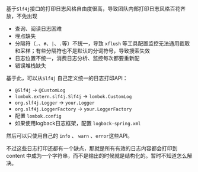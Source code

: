 基于`Slf4j`接口的打印日志风格自由度很高，导致团队内部打印日志风格百花齐放，不免出现
- 查询、阅读日志困难
- 埋点缺失
- 分隔符（`,`、`#`、`|`、`.`等）不统一，导致 `xflush` 等工具配置监控无法通用截取和采样；有些分隔符也不是默认的分词符号，导致搜索失效
- 日志位置不统一，消费日志分析、监控每次都要重新配
- 错误堆栈缺失

基于此，可以从`Slf4j` 自己定义统一的日志打印API：
- `@Slf4j` -> `@CustomLog`
- `lombok.extern.slf4j.Slf4j` -> `lombok.CustomLog`
- `org.slf4j.Logger` -> `your.Logger`
- `org.slf4j.LoggerFactory` -> `your.LoggerFactory`
- 配置 `lombok.config`
- 如果使用logback日志框架，配置 `logback-spring.xml`

然后可以只使用自己的 `info` 、 `warn` 、`error`这些API。


不过这些日志打印还都有一个缺点，那就是所有有效的日志内容都会打印到 content 中成为一个字符串，而不是输出的时候就是结构化的。暂时不知道怎么解决。